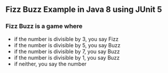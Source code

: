 ## Fizz Buzz Example in Java 8 using JUnit 5

### Fizz Buzz is a game where
- if the number is divisible by 3, you say Fizz
- if the number is divisible by 5, you say Buzz
- if the number is divisible by 7, you say Buzz
- if the number is divisible by 1, you say Buzz
- if neither, you say the number